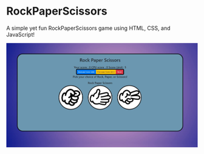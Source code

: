 # RockPaperScissors

A simple yet fun RockPaperScissors game using HTML, CSS, and JavaScript!

<img src="/imgs/Display.JPG">
